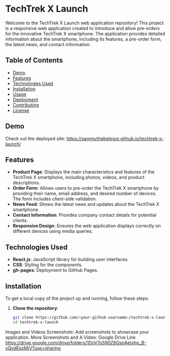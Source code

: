# TechTrek X Launch

Welcome to the TechTrek X Launch web application repository! This project is a responsive web application created to introduce and allow pre-orders for the innovative TechTrek X smartphone. The application provides detailed information about the smartphone, including its features, a pre-order form, the latest news, and contact information.

## Table of Contents

- [Demo](#demo)
- [Features](#features)
- [Technologies Used](#technologies-used)
- [Installation](#installation)
- [Usage](#usage)
- [Deployment](#deployment)
- [Contributing](#contributing)
- [License](#license)

## Demo

Check out the deployed site: https://sammythebelegor.github.io/techtrek-x-launch/

## Features

- **Product Page**: Displays the main characteristics and features of the TechTrek X smartphone, including photos, videos, and product descriptions.
- **Order Form**: Allows users to pre-order the TechTrek X smartphone by providing their name, email address, and desired number of devices. The form includes client-side validation.
- **News Feed**: Shows the latest news and updates about the TechTrek X smartphone.
- **Contact Information**: Provides company contact details for potential clients.
- **Responsive Design**: Ensures the web application displays correctly on different devices using media queries.

## Technologies Used

- **React.js**: JavaScript library for building user interfaces.
- **CSS**: Styling for the components.
- **gh-pages**: Deployment to GitHub Pages.

## Installation

To get a local copy of the project up and running, follow these steps:

1. **Clone the repository**:
   ```bash
   git clone https://github.com/<your-github-username>/techtrek-x-launch.git
   cd techtrek-x-launch

Images and Videos
Screenshots: Add screenshots to showcase your application.
More Screenshots and A Video: Google Drive Link https://drive.google.com/drive/folders/1DnV7o590Z8QsnAetxhn_B-vQvdEezMjV?usp=sharing
